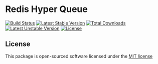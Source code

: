 # Redis Hyper Queue

[![Build Status](https://travis-ci.org/halaei/redis-hyper-queue.svg)](https://travis-ci.org/halaei/redis-hyper-queue)
[![Latest Stable Version](https://poser.pugx.org/halaei/redis-hyper-queue/v/stable)](https://packagist.org/packages/halaei/redis-hyper-queue)
[![Total Downloads](https://poser.pugx.org/halaei/redis-hyper-queue/downloads)](https://packagist.org/packages/halaei/redis-hyper-queue)
[![Latest Unstable Version](https://poser.pugx.org/halaei/redis-hyper-queue/v/unstable)](https://packagist.org/packages/halaei/redis-hyper-queue)
[![License](https://poser.pugx.org/halaei/redis-hyper-queue/license)](https://packagist.org/packages/halaei/redis-hyper-queue)

## License

This package is open-sourced software licensed under the [MIT license](http://opensource.org/licenses/MIT)